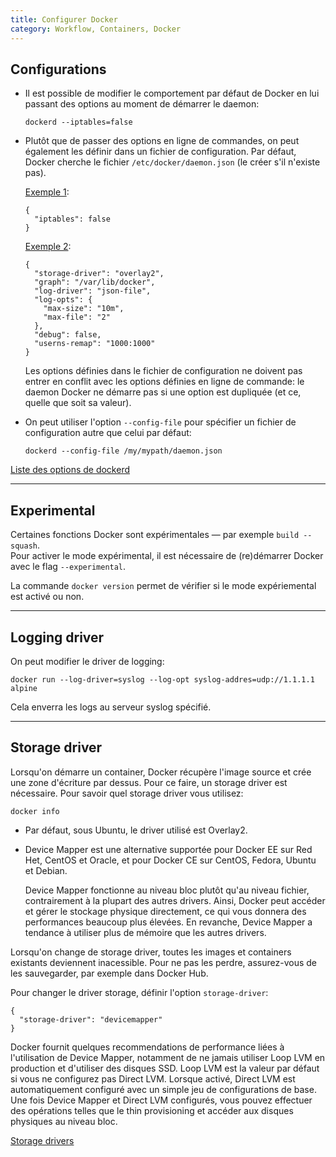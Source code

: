 ```yaml
---
title: Configurer Docker
category: Workflow, Containers, Docker
---
```


## Configurations

* Il est possible de modifier le comportement par défaut de Docker en lui passant des options au moment de démarrer le daemon:

  ```
  dockerd --iptables=false
  ```

* Plutôt que de passer des options en ligne de commandes, on peut également les définir dans un fichier de configuration. Par défaut, Docker cherche le fichier `/etc/docker/daemon.json` (le créer s'il n'existe pas).

  <ins>Exemple 1</ins>:

  ```
  {
    "iptables": false
  } 
  ```

  <ins>Exemple 2</ins>:

  ```
  {
    "storage-driver": "overlay2",
    "graph": "/var/lib/docker",
    "log-driver": "json-file",
    "log-opts": {
      "max-size": "10m",
      "max-file": "2"
    },
    "debug": false,
    "userns-remap": "1000:1000"
  } 
  ```

  Les options définies dans le fichier de configuration ne doivent pas entrer en conflit avec les options définies en ligne de commande: le daemon Docker ne démarre pas si une option est dupliquée (et ce, quelle que soit sa valeur).

* On peut utiliser l'option `--config-file` pour spécifier un fichier de configuration autre que celui par défaut:

  ```
  dockerd --config-file /my/mypath/daemon.json
  ```

[Liste des options de dockerd](https://docs.docker.com/engine/reference/commandline/dockerd/)

---

## Experimental

Certaines fonctions Docker sont expérimentales — par exemple `build --squash`.  
Pour activer le mode expérimental, il est nécessaire de (re)démarrer Docker avec le flag `--experimental`.

La commande `docker version` permet de vérifier si le mode expériemental est activé ou non.

---

## Logging driver

On peut modifier le driver de logging:

```
docker run --log-driver=syslog --log-opt syslog-addres=udp://1.1.1.1 alpine
```

Cela enverra les logs au serveur syslog spécifié.

---

## Storage driver

Lorsqu'on démarre un container, Docker récupère l'image source et crée une zone d'écriture par dessus. Pour ce faire, un storage driver est nécessaire. Pour savoir quel storage driver vous utilisez:

    docker info

* Par défaut, sous Ubuntu, le driver utilisé est Overlay2.
* Device Mapper est une alternative supportée pour Docker EE sur Red Het, CentOS et Oracle, et pour Docker CE sur CentOS, Fedora, Ubuntu et Debian.

  Device Mapper fonctionne au niveau bloc plutôt qu'au niveau fichier, contrairement à la plupart des autres drivers. Ainsi, Docker peut accéder et gérer le stockage physique directement, ce qui vous donnera des performances beaucoup plus élevées. En revanche, Device Mapper a tendance à utiliser plus de mémoire que les autres drivers.

Lorsqu'on change de storage driver, toutes les images et containers existants deviennent inacessible. Pour ne pas les perdre, assurez-vous de les sauvegarder, par exemple dans Docker Hub.

Pour changer le driver storage, définir l'option `storage-driver`:

```
{
  "storage-driver": "devicemapper"
}
```

Docker fournit quelques recommendations de performance liées à l'utilisation de Device Mapper, notamment de ne jamais utiliser Loop LVM en production et d'utiliser des disques SSD.
Loop LVM est la valeur par défaut si vous ne configurez pas Direct LVM.
Lorsque activé, Direct LVM est automatiquement configuré avec un simple jeu de configurations de base.
Une fois Device Mapper et Direct LVM configurés, vous pouvez effectuer des opérations telles que le thin provisioning et accéder aux disques physiques au niveau bloc.

[Storage drivers](https://docs.docker.com/storage/storagedriver/select-storage-driver/)